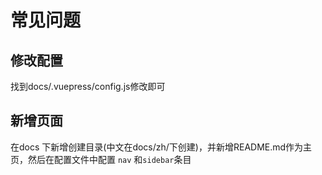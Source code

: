 # 常见问题

## 修改配置
找到docs/.vuepress/config.js修改即可

## 新增页面
在docs 下新增创建目录(中文在docs/zh/下创建)，并新增README.md作为主页，然后在配置文件中配置 `nav` 和`sidebar`条目
